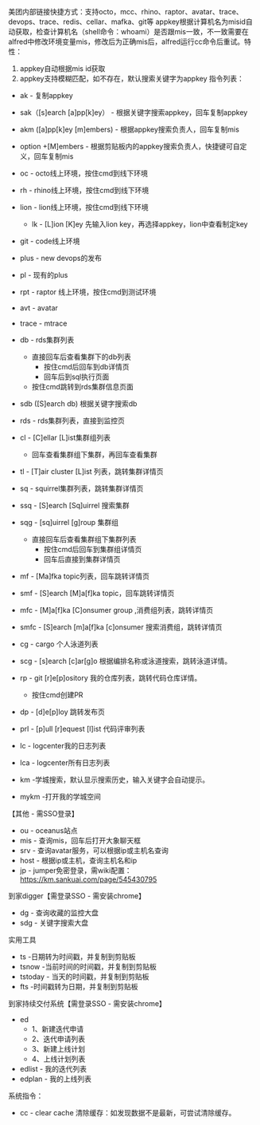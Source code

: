 美团内部链接快捷方式：支持octo，mcc、rhino、raptor、avatar、trace、devops、trace、redis、cellar、mafka、git等
appkey根据计算机名为misid自动获取，检查计算机名（shell命令：whoami）是否跟mis一致，不一致需要在alfred中修改环境变量mis，修改后为正确mis后，alfred运行cc命令后重试。特性：
1. appkey自动根据mis id获取
2. appkey支持模糊匹配，如不存在，默认搜索关键字为appkey
指令列表：
- ak - 复制appkey
- sak（[s]earch [a]pp[k]ey） - 根据关键字搜索appkey，回车复制appkey
- akm ([a]pp[k]ey [m]embers) - 根据appkey搜索负责人，回车复制mis
- option +[M]embers - 根据剪贴板内的appkey搜索负责人，快捷键可自定义，回车复制mis

- oc - octo线上环境，按住cmd到线下环境
- rh - rhino线上环境，按住cmd到线下环境
- lion - lion线上环境，按住cmd到线下环境
	- lk - [L]ion [K]ey 先输入lion key，再选择appkey，lion中查看制定key
- git - code线上环境
- plus - new devops的发布
- pl - 现有的plus
- rpt - raptor 线上环境，按住cmd到测试环境
- avt - avatar
- trace - mtrace


- db - rds集群列表
    - 直接回车后查看集群下的db列表
        - 按住cmd后回车到db详情页
        - 回车后到sql执行页面
    - 按住cmd跳转到rds集群信息页面
- sdb ([S]earch db) 根据关键字搜索db
- rds - rds集群列表，直接到监控页

- cl - [C]ellar [L]ist集群组列表
    - 回车查看集群组下集群，再回车查看集群
- tl - [T]air cluster [L]ist 列表，跳转集群详情页

- sq - squirrel集群列表，跳转集群详情页
- ssq - [S]earch [Sq]uirrel 搜索集群
- sqg - [sq]uirrel  [g]roup 集群组
    - 直接回车后查看集群组下集群列表
        - 按住cmd后回车到集群组详情页
        - 回车后直接到集群详情页

- mf - [Ma]fka topic列表，回车跳转详情页
- smf - [S]earch [M]a[f]ka topic，回车跳转详情页
- mfc - [M]a[f]ka [C]onsumer group ,消费组列表，跳转详情页
- smfc - [S]earch  [m]a[f]ka [c]onsumer 搜索消费组，跳转详情页


- cg - cargo 个人泳道列表
- scg  -  [s]earch [c]ar[g]o 根据编排名称或泳道搜索，跳转泳道详情。

- rp - git [r]e[p]ository  我的仓库列表，跳转代码仓库详情。
    - 按住cmd创建PR
- dp - [d]e[p]loy 跳转发布页
- prl - [p]ull [r]equest [l]ist  代码评审列表



- lc - logcenter我的日志列表
- lca - logcenter所有日志列表

- km -学城搜索，默认显示搜索历史，输入关键字会自动提示。
- mykm -打开我的学城空间

【其他 - 需SSO登录】
- ou - oceanus站点
- mis - 查询mis，回车后打开大象聊天框
- srv - 查询avatar服务，可以根据ip或主机名查询
- host - 根据ip或主机，查询主机名和ip
- jp - jumper免密登录，需wiki配置：https://km.sankuai.com/page/545430795

到家digger【需登录SSO - 需安装chrome】
- dg - 查询收藏的监控大盘
- sdg - 关键字搜索大盘

实用工具
- ts -日期转为时间戳，并复制到剪贴板
- tsnow -当前时间的时间戳，并复制到剪贴板
- tstoday - 当天的时间戳，并复制到剪贴板
- fts  -时间戳转为日期，并复制到剪贴板


到家持续交付系统【需登录SSO - 需安装chrome】
- ed
    - 1、新建迭代申请
    - 2、迭代申请列表
    - 3、新建上线计划
    - 4、上线计划列表
- edlist - 我的迭代列表
- edplan - 我的上线列表

系统指令：
- cc - clear cache 清除缓存：如发现数据不是最新，可尝试清除缓存。